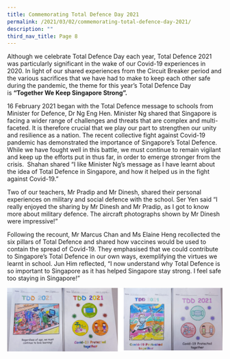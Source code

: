```yaml
---
title: Commemorating Total Defence Day 2021
permalink: /2021/03/02/commemorating-total-defence-day-2021/
description: ""
third_nav_title: Page 8
---
```


<p>Although we celebrate Total Defence Day each year, Total Defence 2021 was particularly significant in the wake of our Covid-19 experiences in 2020. In light of our shared experiences from the Circuit Breaker period and the various sacrifices that we have had to make to keep each other safe during the pandemic, the theme for this year&rsquo;s Total Defence Day is&nbsp;<strong>&ldquo;Together We Keep Singapore Strong&rdquo;.</strong></p>
<p>16 February 2021 began with the Total Defence message to schools from Minister for Defence, Dr Ng Eng Hen. Minister Ng shared that Singapore is facing a wider range of challenges and threats that are complex and multi-faceted. It is therefore crucial that we play our part to strengthen our unity and resilience as a nation. The recent collective fight against Covid-19 pandemic has demonstrated the importance of Singapore&rsquo;s Total Defence. While we have fought well in this battle, we must continue to remain vigilant and keep up the efforts put in thus far, in order to emerge stronger from the crisis.&nbsp; Shahan shared &ldquo;I like Minister Ng&rsquo;s message as I have learnt about the idea of Total Defence in Singapore, and how it helped us in the fight against Covid-19.&rdquo;<em>&nbsp;</em></p>
<p>Two of our teachers, Mr Pradip and Mr Dinesh, shared their personal experiences on military and social defence with the school. Ser Yen said &ldquo;I really enjoyed the sharing by Mr Dinesh and Mr Pradip, as I got to know more about military defence. The aircraft photographs shown by Mr Dinesh were impressive!&rdquo;</p>
<p>Following the recount, Mr Marcus Chan and Ms Elaine Heng recollected the six pillars of Total Defence and shared how vaccines would be used to contain the spread of Covid-19. They emphasised that we could contribute to Singapore&rsquo;s Total Defence in our own ways, exemplifying the virtues we learnt in school. Jun Him reflected, &ldquo;I now understand why Total Defence is so important to Singapore as it has helped Singapore stay strong. I feel safe too staying in Singapore!&rdquo;</p>
<img src="/images/totaldefenceday.png">